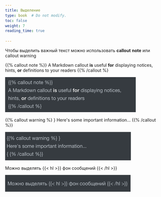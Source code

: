 ```yaml
---
title: Выделение
type: book  # Do not modify.
toc: false
weight: 7
reading_time: true

---
```




Чтобы выделить важный текст можно использовать **callout** **note** или callout warning

{{% callout note %}} A Markdown callout **is** useful **for** displaying notices, hints, **or** definitions to your readers {{% /callout %}

![image-20210614001844465](../../assets/media/image-20210614001844465.png)

{{% callout warning %} } Here's some important information... {{% /callout %}}

![image-20210614001831075](../../assets/media/image-20210614001831075.png)

Можно выделять {{< hl >}} фон сообщений {{< /hl >}}

![image-20210614001744067](../../assets/media/image-20210614001744067.png)

